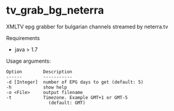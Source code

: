 tv_grab_bg_neterra
==================

XMLTV epg grabber for bulgarian channels streamed by neterra.tv

Requirements
- java > 1.7

Usage arguments:

```
Option        Description
------        -----------
-d [Integer]  number of EPG days to get (default: 5)
-h            show help
-o <File>     output filename
-t            Timezone. Example GMT+1 or GMT-5
                (default: GMT)
```
